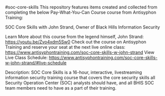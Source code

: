 #soc-core-skills
This repository features items created and collected from completing the below Pay-What-You-Can Course course from Antisyphon Training:

SOC Core Skills with John Strand, Owner of Black Hills Information Security

Learn More about this course from the legend himself, John Strand: https://youtu.be/Zvo4xdm5Sw0
Check out the course on Antisyphon Training and reserve your seat at the next live online class: https://www.antisyphontraining.com/soc-core-skills-w-john-strand
View Live Class Schedule: https://www.antisyphontraining.com/soc-core-skills-w-john-strand/#live-schedule

Description:
SOC Core Skills is a 16-hour, interactive, livestreaming information security training course that covers the core security skills all Security Operation Center (SOC) analysts should have, and all BHIS SOC team members need to have as a part of their training.
